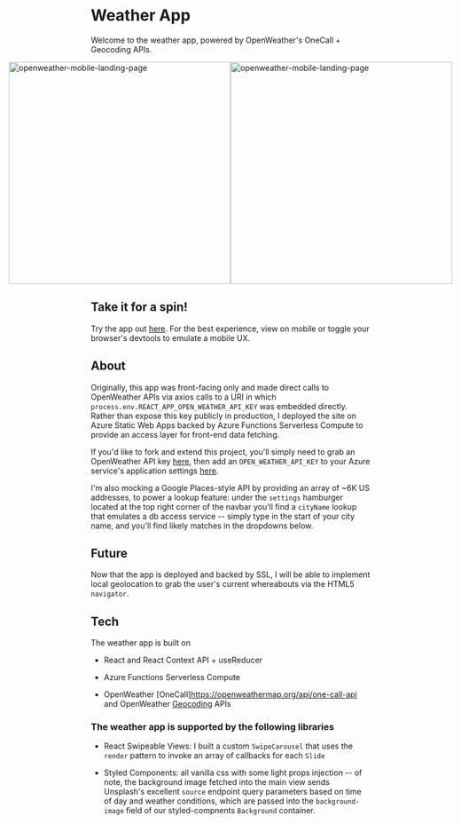 # Weather App

Welcome to the weather app, powered by OpenWeather's OneCall + Geocoding APIs.

<div style='display: flex; align-items: center; justify-content: center;'>
  <img style='height: 400px; width: auto; align: center; object-fit: contain;' src='https://i.imgur.com/f4PDRbx.png' alt='openweather-mobile-landing-page' />
  <img style='height: 400px; width: auto; align: center; object-fit: contain;' src='https://i.imgur.com/H88Vabs.png' alt='openweather-mobile-landing-page' />
</div>

## Take it for a spin!

Try the app out [here](https://tinyurl.com/openweather-app). For the best experience, view on mobile or toggle your browser's devtools to emulate a mobile UX.

## About

Originally, this app was front-facing only and made direct calls to OpenWeather APIs via axios calls to a URI in which `process.env.REACT_APP_OPEN_WEATHER_API_KEY` was embedded directly. Rather than expose this key publicly in production, I deployed the site on Azure Static Web Apps backed by Azure Functions Serverless Compute to provide an access layer for front-end data fetching.

If you'd like to fork and extend this project, you'll simply need to grab an OpenWeather API key [here](https://openweathermap.org/appid), then add an `OPEN_WEATHER_API_KEY` to your Azure service's application settings [here](https://docs.microsoft.com/en-us/azure/static-web-apps/application-settings).

I'm also mocking a Google Places-style API by providing an array of ~6K US addresses, to power a lookup feature: under the `settings` hamburger located at the top right corner of the navbar you'll find a `cityName` lookup that emulates a db access service -- simply type in the start of your city name, and you'll find likely matches in the dropdowns below.

## Future

Now that the app is deployed and backed by SSL, I will be able to implement local geolocation to grab the user's current whereabouts via the HTML5 `navigator`.

## Tech

The weather app is built on

- React and React Context API + useReducer

- Azure Functions Serverless Compute

- OpenWeather [OneCall]https://openweathermap.org/api/one-call-api and OpenWeather [Geocoding](https://openweathermap.org/api/geocoding-api) APIs

### The weather app is supported by the following libraries

- React Swipeable Views: I built a custom `SwipeCarousel` that uses the `render` pattern to invoke an array of callbacks for each `Slide`

- Styled Components: all vanilla css with some light props injection -- of note, the background image fetched into the main view sends Unsplash's excellent `source` endpoint query parameters based on time of day and weather conditions, which are passed into the `background-image` field of our styled-compnents `Background` container.

